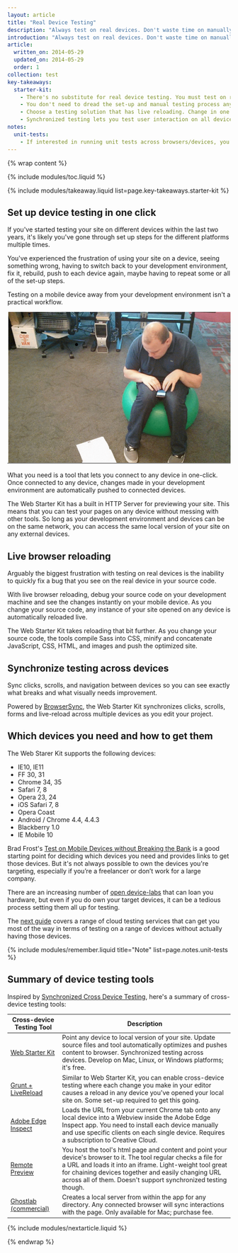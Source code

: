 ```yaml
---
layout: article
title: "Real Device Testing"
description: "Always test on real devices. Don't waste time on manually setting up each testing device. Choose tools that let you test across many devices in one-click."
introduction: "Always test on real devices. Don't waste time on manually setting up each testing device. Choose tools that let you test across many devices in one-click."
article:
  written_on: 2014-05-29
  updated_on: 2014-05-29
  order: 1
collection: test
key-takeaways:
  starter-kit:
    - There's no substitute for real device testing. You must test on real devices.
    - You don't need to dread the set-up and manual testing process anymore. Testing your site on real devices need only be a click away.
    - Choose a testing solution that has live reloading. Change in one place and see those changes everywhere.
    - Synchronized testing lets you test user interaction on all devices at the same time.
notes:
  unit-tests:
    - If interested in running unit tests across browsers/devices, you’ll need a test runner that can run your test suite on these platforms. Some options for this include <a href="http://karma-runner.github.io/0.12/index.html">Karma</a>, <a href="http://www.yuiblog.com/blog/2010/08/25/introducing-yeti-the-yui-easy-testing-interface/">Yeti</a> and <a href="http://thrilljs.com/">Thrill</a>.
---
```

{% wrap content %}

{% include modules/toc.liquid %}

{% include modules/takeaway.liquid list=page.key-takeaways.starter-kit %}

## Set up device testing in one click

If you've started testing your site on different devices within the last two years,
it's likely you've gone through set up steps for the different platforms
multiple times.

You've experienced the frustration of using your site on a device,
seeing something wrong,
having to switch back to your development environment,
fix it, rebuild, push to each device again, maybe having to repeat some or all of the set-up steps.

Testing on a mobile device away
from your development environment isn't a practical workflow.

<img src="imgs/manual.png" class="center" alt="developer struggling to test on mobile manually">

What you need is a tool that lets you connect to any device in one-click.
Once connected to any device,
changes made in your development environment are automatically pushed to connected devices.

The Web Starter Kit has a built in HTTP Server for previewing your site.
This means that you can test your pages on any device without messing with other tools.
So long as your development environment and devices can be on the same network,
you can access the same local version of your site on any external devices.

## Live browser reloading

Arguably the biggest frustration with testing on real devices is the inability
to quickly fix a bug that you see on the real device in your source code.

With live browser reloading,
debug your source code on your development machine
and see the changes instantly on your mobile device.
As you change your source code,
any instance of your site opened on any device is automatically reloaded live.

The Web Starter Kit takes reloading that bit further.
As you change your source code,
the tools compile Sass into CSS,
minify and concatenate JavaScript, CSS, HTML, and images
and push the optimized site.

## Synchronize testing across devices

Sync clicks, scrolls, and navigation between devices
so you can see exactly what breaks and what visually needs improvement.

Powered by <a href="http://browsersync.io/">BrowserSync</a>,
the Web Starter Kit synchronizes clicks, scrolls, forms and live-reload
across multiple devices as you edit your project.

## Which devices you need and how to get them

The Web Starer Kit supports the following devices:

* IE10, IE11
* FF 30, 31
* Chrome 34, 35
* Safari 7, 8
* Opera 23, 24
* iOS Safari 7, 8
* Opera Coast
* Android / Chrome 4.4, 4.4.3
* Blackberry 1.0
* IE Mobile 10

Brad Frost's
<a href="http://bradfrostweb.com/blog/mobile/test-on-real-mobile-devices-without-breaking-the-bank/">Test on Mobile Devices without Breaking the Bank</a>
is a good starting point for deciding which devices you need
and provides links to get those devices.
But it's not always possible to own the devices you're targeting,
especially if you’re a freelancer or don’t work for a large company.

There are an increasing number of
<a href="http://opendevicelab.com/">open device-labs</a> that can loan you hardware,
but even if you do own your target devices,
it can be a tedious process setting them all up for testing.

The
[next guide]({{site.fundamentals}}/tools/test/cloud.html)
covers a range of cloud testing services
that can get you most of the way in terms of testing on a range of devices
without actually having those devices.

{% include modules/remember.liquid title="Note" list=page.notes.unit-tests %}

## Summary of device testing tools

Inspired by
<a href="http://www.html5rocks.com/en/tutorials/tooling/synchronized-cross-device-testing/#toc-intro">Synchronized Cross Device Testing</a>, here's a summary of cross-device testing tools:

<table class="table-2 tc-heavyright">
  <colgroup>
    <col span="1" />
    <col span="1" />
  </colgroup>
  <thead>
    <tr>
      <th data-th="tool">Cross-device Testing Tool</th>
      <th data-th="Description">Description</th>
    </tr>
  </thead>
  <tbody>
    <tr>
      <td data-th="tool"><a href="https://github.com/google/web-starter-kit">Web Starter Kit</a></td>
      <td data-th="Description">Point any device to local version of your site. Update source files and tool automatically optimizes and pushes content to browser. Synchronized testing across devices. Develop on Mac, Linux, or Windows platforms; it's free.</td>
    </tr>
    <tr>
      <td data-th="tool"><a href="http://blog.mattbailey.co/post/50337824984/grunt-synchronised-testing-between-browsers-devices">Grunt + LiveReload</a></td>
      <td data-th="Description">Similar to Web Starter Kit, you can enable cross-device testing where each change you make in your editor causes a reload in any device you've opened your local site on. Some set-up required to get this going.</td>
    </tr>
    <tr>
      <td data-th="tool"><a href="http://html.adobe.com/edge/inspect/">Adobe Edge Inspect</a></td>
      <td data-th="Description">Loads the URL from your current Chrome tab onto any local device into a Webview inside the Adobe Edge Inspect app. You need to install each device manually and use specific clients on each single device. Requires a subscription to Creative Cloud.</td>
    </tr>
    <tr>
      <td data-th="tool"><a href="http://viljamis.com/blog/2012/remote-preview/">Remote Preview</a></td>
      <td data-th="Description">You host the tool's html page and content and point your device's browser to it. The tool regular checks a file for a URL and loads it into an iframe. Light-weight tool great for chaining devices together and easily changing URL across all of them. Doesn't support synchronized testing though.</td>
    </tr>
    <tr>
      <td data-th="tool"><a href="http://vanamco.com/ghostlab/">Ghostlab (commercial)</a></td>
      <td data-th="Description">Creates a local server from within the app for any directory. Any connected browser will sync interactions with the page. Only available for Mac; purchase fee.</td>
    </tr>
  </tbody>
</table>

{% include modules/nextarticle.liquid %}

{% endwrap %}
